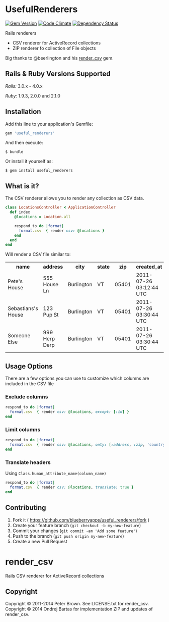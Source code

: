# UsefulRenderers

[![Gem Version](https://badge.fury.io/rb/useful_renderers.svg)](http://badge.fury.io/rb/useful_renderers)
[![Code Climate](https://codeclimate.com/github/blueberryapps/useful_renderers/badges/gpa.svg)](https://codeclimate.com/github/blueberryapps/useful_renderers)
[![Dependency Status](https://gemnasium.com/blueberryapps/useful_renderers.svg)](https://gemnasium.com/blueberryapps/useful_renderers)

Rails renderers

- CSV renderer for ActiveRecord collections
- ZIP renderer fo collection of File objects

Big thanks to @beerlington and his [render_csv](https://github.com/beerlington/render_csv) gem.

## Rails & Ruby Versions Supported

*Rails:* 3.0.x - 4.0.x

*Ruby:* 1.9.3, 2.0.0 and 2.1.0

## Installation

Add this line to your application's Gemfile:

```ruby
gem 'useful_renderers'
```

And then execute:

    $ bundle

Or install it yourself as:

    $ gem install useful_renderers


## What is it?

The CSV renderer allows you to render any collection as CSV data.

```ruby
class LocationsController < ApplicationController
  def index
    @locations = Location.all

    respond_to do |format|
      format.csv  { render csv: @locations }
    end
  end
end
```

Will render a CSV file similar to:

<table>
  <tr>
    <th>name</th><th>address</th><th>city</th><th>state</th><th>zip</th><th>created_at</th><th>updated_at</th>
  </tr>
  <tr>
    <td>Pete's House</td><td>555 House Ln</td><td>Burlington</td><td>VT</td><td>05401</td><td>2011-07-26 03:12:44 UTC</td><td>2011-07-26 03:12:44 UTC</td>
  </tr>
  <tr>
    <td>Sebastians's House</td><td>123 Pup St</td><td>Burlington</td><td>VT</td><td>05401</td><td>2011-07-26 03:30:44 UTC</td><td>2011-07-26 03:30:44 UTC</td>
  </tr>
  <tr>
    <td>Someone Else</td><td>999 Herp Derp</td><td>Burlington</td><td>VT</td><td>05401</td><td>2011-07-26 03:30:44 UTC</td><td>2011-07-26 03:30:44 UTC</td>
  </tr>
</table>

## Usage Options

There are a few options you can use to customize which columns are included in the CSV file

### Exclude columns

```ruby
respond_to do |format|
  format.csv  { render csv: @locations, except: [:id] }
end
```

### Limit columns

```ruby
respond_to do |format|
  format.csv  { render csv: @locations, only: [:address, :zip, 'country.state'] }
end
```

### Translate headers

Using `Class.human_attribute_name(column_name)`

```ruby
respond_to do |format|
  format.csv  { render csv: @locations, translate: true }
end
```


## Contributing

1. Fork it ( https://github.com/blueberryapps/useful_renderers/fork )
2. Create your feature branch (`git checkout -b my-new-feature`)
3. Commit your changes (`git commit -am 'Add some feature'`)
4. Push to the branch (`git push origin my-new-feature`)
5. Create a new Pull Request
# render_csv

Rails CSV renderer for ActiveRecord collections

## Copyright

Copyright © 2011-2014 Peter Brown. See LICENSE.txt for render_csv.
Copyright © 2014 Ondrej Bartas for implementation ZIP and updates of render_csv.
